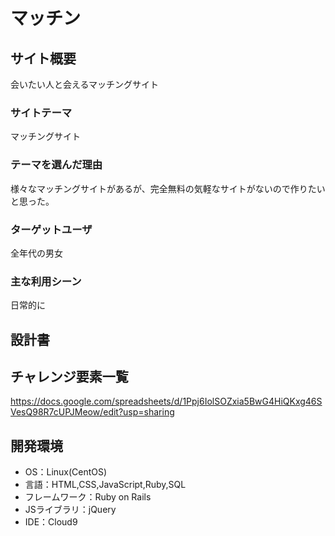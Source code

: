 # マッチン

## サイト概要
会いたい人と会えるマッチングサイト

### サイトテーマ
マッチングサイト

### テーマを選んだ理由
様々なマッチングサイトがあるが、完全無料の気軽なサイトがないので作りたいと思った。

### ターゲットユーザ
全年代の男女

### 主な利用シーン
日常的に

## 設計書

## チャレンジ要素一覧
https://docs.google.com/spreadsheets/d/1Ppj6IolSOZxia5BwG4HiQKxg46SVesQ98R7cUPJMeow/edit?usp=sharing

## 開発環境
- OS：Linux(CentOS)
- 言語：HTML,CSS,JavaScript,Ruby,SQL
- フレームワーク：Ruby on Rails
- JSライブラリ：jQuery
- IDE：Cloud9
